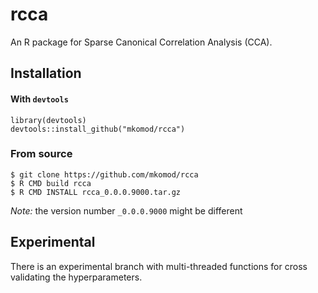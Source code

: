 
# rcca

An R package for Sparse Canonical Correlation Analysis (CCA).

## Installation

#### With `devtools`

```
library(devtools)
devtools::install_github("mkomod/rcca")
```

### From source

```
$ git clone https://github.com/mkomod/rcca
$ R CMD build rcca
$ R CMD INSTALL rcca_0.0.0.9000.tar.gz
```

*Note:* the version number `_0.0.0.9000` might be different

## Experimental

There is an experimental branch with multi-threaded functions for cross validating the hyperparameters.
